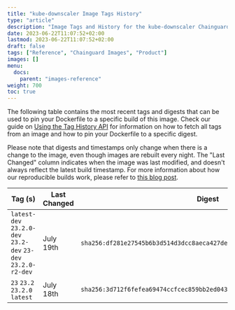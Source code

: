 ```yaml
---
title: "kube-downscaler Image Tags History"
type: "article"
description: "Image Tags and History for the kube-downscaler Chainguard Image"
date: 2023-06-22T11:07:52+02:00
lastmod: 2023-06-22T11:07:52+02:00
draft: false
tags: ["Reference", "Chainguard Images", "Product"]
images: []
menu:
  docs:
    parent: "images-reference"
weight: 700
toc: true
---
```


The following table contains the most recent tags and digests that can be used to pin your Dockerfile to a specific build of this image. Check our guide on [Using the Tag History API](/chainguard/chainguard-images/using-the-tag-history-api/) for information on how to fetch all tags from an image and how to pin your Dockerfile to a specific digest.

Please note that digests and timestamps only change when there is a change to the image, even though images are rebuilt every night. The "Last Changed" column indicates when the image was last modified, and doesn't always reflect the latest build timestamp. For more information about how our reproducible builds work, please refer to [this blog post](https://www.chainguard.dev/unchained/reproducing-chainguards-reproducible-image-builds).

| Tag (s)                                                        | Last Changed | Digest                                                                    |
|----------------------------------------------------------------|--------------|---------------------------------------------------------------------------|
|  `latest-dev` `23.2.0-dev` `23.2-dev` `23-dev` `23.2.0-r2-dev` | July 19th    | `sha256:df281e27545b6b3d514d3dcc8aeca427de42513f0c65eab42902bef01f81fb79` |
|  `23` `23.2` `23.2.0` `latest`                                 | July 18th    | `sha256:3d712f6fefea69474ccfcec859bb2ed0434e706ee78d1568acb60bfa261ddf96` |
